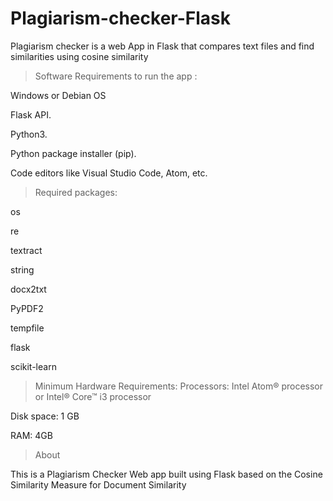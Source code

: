 # Plagiarism-checker-Flask
Plagiarism checker is  a web App in Flask that compares text files and find similarities using cosine similarity


>Software Requirements to run the app :

Windows or Debian OS

Flask API.

Python3.

Python package installer (pip).

Code editors like Visual Studio Code, Atom, etc.

>Required packages:

os

re

textract

string

docx2txt

PyPDF2

tempfile

flask 

scikit-learn


> Minimum Hardware Requirements:
Processors: Intel Atom® processor or Intel® Core™ i3 processor

Disk space: 1 GB

RAM: 4GB

>About

This is a Plagiarism Checker Web app built using Flask based on the Cosine Similarity Measure for Document Similarity

